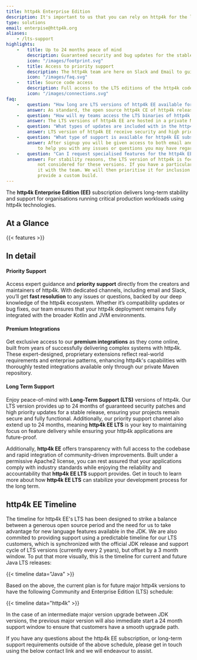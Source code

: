 ```yaml
---
title: http4k Enterprise Edition
description: It's important to us that you can rely on http4k for the long term. That's why we offer http4k EE with it;s Long-Term Support (LTS) programme.
type: solutions
email: enterpise@http4k.org
aliases:
    - /lts-support
highlights:
    -   title: Up to 24 months peace of mind
        description: Guaranteed security and bug updates for the stable release channel, allowing you to focus on feature delivery.
        icon: "/images/footprint.svg"
    -   title: Access to priority support
        description: The http4k team are here on Slack and Email to guide you through any issues or questions.
        icon: "/images/faq.svg"
    -   title: Source code access
        description: Full access to the LTS editions of the http4k codebase for transparency and auditing.
        icon: "/images/connections.svg"
faq:
    -   question: "How long are LTS versions of http4k EE available for?"
        answer: As standard, the open source http4k CE of http4k releases major versions of the ecosystem on a delayed cadence which is aligned with major release dates of the JDK every 2 years. As a new major http4k CE version is released, the previous major version enters the http4k EE LTS programme for 2 years. See the schedule above for the current timeline.
    -   question: "How will my teams access the LTS binaries of http4k EE?"
        answer: The LTS versions of http4k EE are hosted in a private Maven repository. To access the these assets, you will need to sign up for the http4k Enterprise Subscription and will be supplied with the necessary credentials.
    -   question: "What types of updates are included with in the http4k EE LTS offering?"
        answer: LTS version of http4k EE receive security and high priority bug fixes for community identified bugs. This ensures that your applications remain secure and fully functional.
    -   question: "What type of support is available for http4k EE subscribers"
        answer: After signup you will be given access to both email and Slack-based support channels. The http4k team is there
            to help you with any issues or questions you may have regarding the LTS version of http4k libraries.
    -   question: "Can I request specialised features for the http4k EE LTS versions?"
        answer: For stability reasons, the LTS version of http4k is focused on security and bug fixes so new features are
            not considered for these versions. If you have a particular feature request, please get in touch to discuss
            it with the team. We will then prioritise it for inclusion in the mainline release or can work with you to
            provide a custom build.
---
```


The **http4k Enterprise Edition (EE)** subscription delivers long-term stability and support for organisations running critical production workloads using http4k technologies.

## At a Glance

{{< features >}}

## In detail

#### Priority Support
Access expert guidance and **priority support** directly from the creators and maintainers of http4k. With dedicated channels, including email and Slack, you’ll get **fast resolution** to any issues or questions, backed by our deep knowledge of the http4k ecosystem. Whether it’s compatibility updates or bug fixes, our team ensures that your http4k deployment remains fully integrated with the broader Kotlin and JVM environments.

#### Premium Integrations
Get exclusive access to our **premium integrations** as they come online, built from years of successfully delivering complex systems with http4k. These expert-designed, proprietary extensions reflect real-world requirements and enterprise patterns, enhancing http4k's capabilities with thoroughly tested integrations available only through our private Maven repository.

#### Long Term Support 
Enjoy peace-of-mind with **Long-Term Support (LTS)** versions of http4k. Our LTS version provides up to 24 months of guaranteed security patches and high priority updates for a stable release, ensuring your projects remain secure and fully functional. Additionally, our priority support channel also extend up to 24 months, meaning **http4k EE LTS** is your key to maintaining focus on feature delivery while ensuring your http4k applications are future-proof.

Additionally, **http4k EE**  offers transparency with full access to the codebase and rapid integration of community-driven improvements. Built under a permissive Apache2 license, you can rest assured that your applications comply with industry standards while enjoying the reliability and accountability that **http4k EE LTS**  support provides. Get in touch to learn more about how **http4k EE LTS**  can stabilize your development process for the long term.

## http4k EE Timeline

The timeline for http4k EE's LTS has been designed to strike a balance between a generous open source period and the need for us to take advantage for new language features available in the JDK. We are also commited to providing support using a predictable timeline for our LTS customers, which is synchronized with the official JDK release and support cycle of LTS versions (currently every 2 years), but offset by a 3 month window. To put that more visually, this is the timeline for current and future Java LTS releases:

{{< timeline data="Java" >}}

Based on the above, the current plan is for future major http4k versions to have the following Community and Enterprise Edition (LTS) schedule:

{{< timeline data="http4k" >}}

In the case of an intermediate major version upgrade between JDK versions, the previous major version will also immediate start a 24 month support window to ensure that customers have a smooth upgrade path. 

If you have any questions about the http4k EE subscription, or long-term support requirements outside of the above schedule, please get in touch using the below contact link and we will endeavour to assist.

